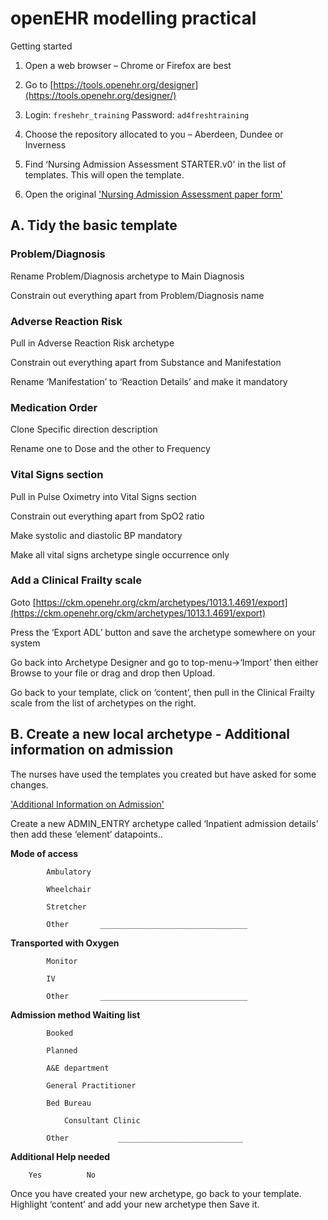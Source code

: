 # openEHR modelling practical

Getting started

1. Open a web browser – Chrome or Firefox are best

2. Go to [https://tools.openehr.org/designer](https://tools.openehr.org/designer/)

3. Login: `freshehr_training`	Password: `ad4freshtraining`

4. Choose the repository allocated to you – Aberdeen, Dundee or Inverness

5. Find ‘Nursing Admission Assessment STARTER.v0' in the list of templates. This will open the template.

6. Open the original ['Nursing Admission Assessment paper form'](Nursing%20Admission%20Assessment.pdf) 


## A. Tidy the basic template

### Problem/Diagnosis	

Rename Problem/Diagnosis archetype to Main Diagnosis

Constrain out everything apart from Problem/Diagnosis name

### Adverse Reaction Risk

Pull in Adverse Reaction Risk archetype

Constrain out everything apart from Substance and Manifestation

Rename ‘Manifestation’ to ‘Reaction Details’ and make it mandatory

### Medication Order

Clone Specific direction description

Rename one to Dose and the other to Frequency

### Vital Signs section

Pull in Pulse Oximetry into Vital Signs section

Constrain out everything apart from SpO2 ratio

Make systolic and diastolic BP mandatory

Make all vital signs archetype single occurrence only

### Add a Clinical Frailty scale

Goto [https://ckm.openehr.org/ckm/archetypes/1013.1.4691/export](https://ckm.openehr.org/ckm/archetypes/1013.1.4691/export)

Press the ‘Export ADL’ button and save the archetype somewhere on your system

Go back into Archetype Designer and go to top-menu->‘Import’ then either Browse to your file or drag and drop then Upload.

Go back to your template, click on ‘content’, then pull in the Clinical Frailty scale from the list of archetypes on the right.

## B. Create a new local archetype - Additional information on admission

The nurses have used the templates you created but have asked for some changes.

['Additional Information on Admission'](Additional%20information%20on%20admission.pdf)


Create a new ADMIN_ENTRY archetype called ‘Inpatient admission details’ then add these ‘element’ datapoints..

**Mode of access**	

			Ambulatory  	

			Wheelchair	

			Stretcher	

			Other		_________________________________

**Transported with	Oxygen**	

			Monitor	

			IV		

			Other		_________________________________

**Admission method	Waiting list**		

			Booked		

			Planned		

			A&E department	

			General Practitioner	

			Bed Bureau	

				Consultant Clinic	

			Other			____________________________		

**Additional Help needed**	

		Yes  	     No  

Once you have created your new archetype, go back to your template. Highlight ‘content’ and add your new archetype then Save it.


